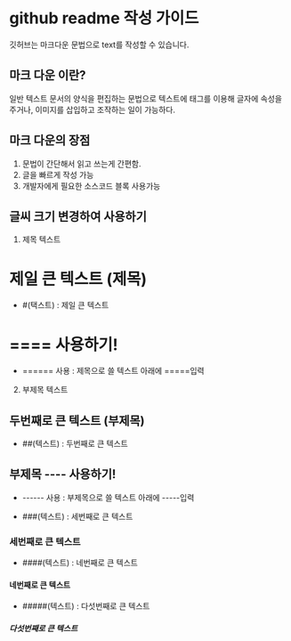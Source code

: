# github readme 작성 가이드
깃허브는 마크다운 문법으로 text를 작성할 수 있습니다.



## 마크 다운 이란?
일반 텍스트 문서의 양식을 편집하는 문법으로 텍스트에 태그를 이용해 글자에 속성을 주거나, 이미지를 삽입하고 조작하는 일이 가능하다.

## 마크 다운의 장점
1. 문법이 간단해서 읽고 쓰는게 간편함.
2. 글을 빠르게 작성 가능
3. 개발자에게 필요한 소스코드 블록 사용가능

## 글씨 크기 변경하여 사용하기

1. 제목 텍스트
# 제일 큰 텍스트 (제목)
- #(택스트) : 제일 큰 텍스트

==== 사용하기!
===================
- ====== 사용 : 제목으로 쓸 텍스트 아래에 =====입력
</b>

2. 부제목 텍스트
## 두번째로 큰 텍스트 (부제목)
- ##(텍스트) : 두번째로 큰 텍스트

부제목 ---- 사용하기!
---------------------
- ------ 사용 : 부제목으로 쓸 텍스트 아래에 -----입력

<p>

- ###(텍스트) : 세번째로 큰 텍스트
### 세번째로 큰 텍스트
- ####(텍스트) : 네번째로 큰 텍스트
#### 네번째로 큰 텍스트
- #####(텍스트) : 다섯번째로 큰 텍스트
##### 다섯번째로 큰 텍스트



